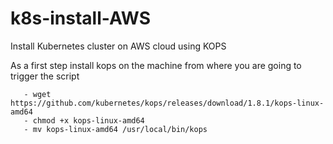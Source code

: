 # k8s-install-AWS
Install Kubernetes cluster on AWS cloud using KOPS

As a first step install kops on the machine from where you are going to trigger the script
```
   - wget https://github.com/kubernetes/kops/releases/download/1.8.1/kops-linux-amd64
   - chmod +x kops-linux-amd64
   - mv kops-linux-amd64 /usr/local/bin/kops
```
